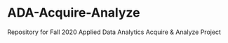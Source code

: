 # ADA-Acquire-Analyze
Repository for Fall 2020 Applied Data Analytics Acquire &amp; Analyze Project

